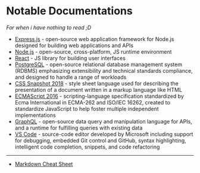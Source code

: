 # Notable Documentations

*For when i have nothing to read ;D*

+ [Express.js](https://expressjs.com/en/starter/hello-world.html) - open-source web application framework for Node.js designed for building web applications and APIs
+ [Node.js](https://nodejs.org/api/) - open-source, cross-platform, JS runtime environment
+ [React](https://reactjs.org/docs/hello-world.html) - JS library for building user interfaces
+ [PostgreSQL](https://www.postgresql.org/docs/current/index.html) - open-source relational database management system (RDBMS) emphasizing extensibility and technical standards compliance, and designed to handle a range of workloads
+ [CSS Snapshot 2018](https://www.w3.org/TR/CSS/#css) - style sheet language used for describing the presentation of a document written in a markup language like HTML
+ [ECMAScript 2016](http://www.ecma-international.org/ecma-262/7.0/index.html#) - scripting-language specification standardized by Ecma International in ECMA-262 and ISO/IEC 16262, created to standardize JavaScript to help foster multiple independent implementations
+ [GraphQL](https://graphql.org/learn/) - open-source data query and manipulation language for APIs, and a runtime for fulfilling queries with existing data
+ [VS Code](https://code.visualstudio.com/docs) - source-code editor developed by Microsoft including support for debugging, embedded Git control and GitHub, syntax highlighting, intelligent code completion, snippets, and code refactoring

---

+ [Markdown Cheat Sheet](https://www.markdownguide.org/cheat-sheet/)